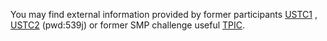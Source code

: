 You may find external information provided by former participants [USTC1](https://github.com/Corleone-Huang/Social-Media-Popularity-Prediction-Challenge-2020) , [USTC2](https://pan.baidu.com/share/init?surl=wRMKmb3OIol_Yd_ltYyAwg)  (pwd:539j) or former SMP challenge useful [TPIC]((https://smp-challenge.com/2017/index.html)).
